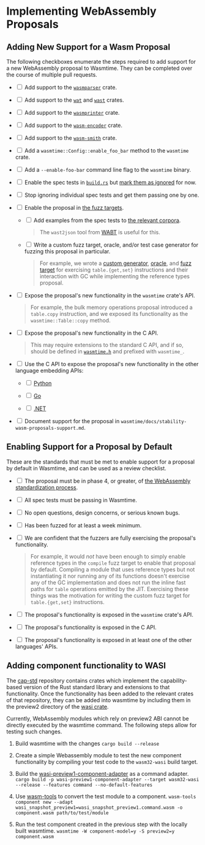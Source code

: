 # Implementing WebAssembly Proposals

## Adding New Support for a Wasm Proposal

The following checkboxes enumerate the steps required to add support for a new
WebAssembly proposal to Wasmtime. They can be completed over the course of
multiple pull requests.

* <input type="checkbox"/> Add support to the
  [`wasmparser`](https://github.com/bytecodealliance/wasm-tools/tree/main/crates/wasmparser)
  crate.

* <input type="checkbox"/> Add support to the
  [`wat`](https://github.com/bytecodealliance/wasm-tools/tree/main/crates/wat)
  and
  [`wast`](https://github.com/bytecodealliance/wasm-tools/tree/main/crates/wast)
  crates.

* <input type="checkbox"/> Add support to the
  [`wasmprinter`](https://github.com/bytecodealliance/wasm-tools/tree/main/crates/wasmprinter)
  crate.

* <input type="checkbox"/> Add support to the
  [`wasm-encoder`](https://github.com/bytecodealliance/wasm-tools/tree/main/crates/wasm-encoder)
  crate.

* <input type="checkbox"/> Add support to the
  [`wasm-smith`](https://github.com/bytecodealliance/wasm-tools/tree/main/crates/wasm-smith)
  crate.

* <input type="checkbox"/> Add a `wasmtime::Config::enable_foo_bar` method to
  the `wasmtime` crate.

* <input type="checkbox"/> Add a `--enable-foo-bar` command line flag to the
  `wasmtime` binary.

* <input type="checkbox"/> Enable the spec tests in
  [`build.rs`](https://github.com/bytecodealliance/wasmtime/blob/c7cd70fcec3eee66c9d7b5aa6fb4580d5a802218/build.rs#L41-L52)
  but [mark them as
  ignored](https://github.com/bytecodealliance/wasmtime/blob/c7cd70fcec3eee66c9d7b5aa6fb4580d5a802218/build.rs#L196)
  for now.

* <input type="checkbox"/> Stop ignoring individual spec tests and get them
  passing one by one.

* <input type="checkbox"/> Enable the proposal in [the fuzz
  targets](./contributing-fuzzing.html).

  * <input type="checkbox"/> Add examples from the spec tests to [the relevant
    corpora](https://github.com/bytecodealliance/wasmtime-libfuzzer-corpus).

    > The `wast2json` tool from [WABT] is useful for this.

  * <input type="checkbox"/> Write a custom fuzz target, oracle, and/or test
    case generator for fuzzing this proposal in particular.

    > For example, we wrote a [custom
    > generator](https://github.com/bytecodealliance/wasmtime/blob/c7cd70fcec3eee66c9d7b5aa6fb4580d5a802218/crates/fuzzing/src/generators/table_ops.rs),
    > [oracle](https://github.com/bytecodealliance/wasmtime/blob/c7cd70fcec3eee66c9d7b5aa6fb4580d5a802218/crates/fuzzing/src/oracles.rs#L417-L467),
    > and [fuzz
    > target](https://github.com/bytecodealliance/wasmtime/blob/c7cd70fcec3eee66c9d7b5aa6fb4580d5a802218/fuzz/fuzz_targets/table_ops.rs)
    > for exercising `table.{get,set}` instructions and their interaction with
    > GC while implementing the reference types proposal.

* <input type="checkbox"/> Expose the proposal's new functionality in the
  `wasmtime` crate's API.

  > For example, the bulk memory operations proposal introduced a `table.copy`
  > instruction, and we exposed its functionality as the `wasmtime::Table::copy`
  > method.

* <input type="checkbox"/> Expose the proposal's new functionality in the C API.

  > This may require extensions to the standard C API, and if so, should be
  > defined in
  > [`wasmtime.h`](https://github.com/bytecodealliance/wasmtime/blob/c7cd70fcec3eee66c9d7b5aa6fb4580d5a802218/crates/c-api/include/wasmtime.h)
  > and prefixed with `wasmtime_`.

* <input type="checkbox"/> Use the C API to expose the proposal's new
  functionality in the other language embedding APIs:

  * <input type="checkbox"/> [Python](https://github.com/bytecodealliance/wasmtime-py/)

  * <input type="checkbox"/> [Go](https://github.com/bytecodealliance/wasmtime-go/)

  * <input type="checkbox"/> [.NET](https://github.com/bytecodealliance/wasmtime-dotnet/)

* <input type="checkbox"/> Document support for the proposal in
  `wasmtime/docs/stability-wasm-proposals-support.md`.

## Enabling Support for a Proposal by Default

These are the standards that must be met to enable support for a proposal by
default in Wasmtime, and can be used as a review checklist.

* <input type="checkbox"/> The proposal must be in phase 4, or greater, of [the
  WebAssembly standardization process][phases].

* <input type="checkbox"/> All spec tests must be passing in Wasmtime.

* <input type="checkbox"/> No open questions, design concerns, or serious known
  bugs.

* <input type="checkbox"/> Has been fuzzed for at least a week minimum.

* <input type="checkbox"/> We are confident that the fuzzers are fully
  exercising the proposal's functionality.

  > For example, it would *not* have been enough to simply enable reference
  > types in the `compile` fuzz target to enable that proposal by
  > default. Compiling a module that uses reference types but not instantiating
  > it nor running any of its functions doesn't exercise any of the GC
  > implementation and does not run the inline fast paths for `table` operations
  > emitted by the JIT. Exercising these things was the motivation for writing
  > the custom fuzz target for `table.{get,set}` instructions.

* <input type="checkbox"/> The proposal's functionality is exposed in the
  `wasmtime` crate's API.

* <input type="checkbox"/> The proposal's functionality is exposed in the C API.

* <input type="checkbox"/> The proposal's functionality is exposed in at least
  one of the other languages' APIs.

[phases]: https://github.com/WebAssembly/meetings/blob/master/process/phases.md
[WABT]: https://github.com/WebAssembly/wabt/

## Adding component functionality to WASI
The [cap-std](https://github.com/bytecodealliance/cap-std) repository contains
crates which implement the capability-based version of the Rust standard library
and extensions to that functionality. Once the functionality has been added to
the relevant crates of that repository, they can be added into wasmtime by
including them in the preview2 directory of the [wasi crate](https://github.com/bytecodealliance/wasmtime/tree/main/crates/wasi). 

Currently, WebAssembly modules which rely on preview2 ABI cannot be directly
executed by the wasmtime command. The following steps allow for testing such
changes.

1. Build wasmtime with the changes `cargo build --release`

2. Create a simple Webassembly module to test the new component functionality by
compiling your test code to the `wasm32-wasi` build target.

3. Build the [wasi-preview1-component-adapter](https://github.com/bytecodealliance/wasmtime/tree/main/crates/wasi-preview1-component-adapter)
as a command adapter. `cargo build -p wasi-preview1-component-adapter --target
wasm32-wasi --release --features command --no-default-features`

4. Use [wasm-tools](https://github.com/bytecodealliance/wasm-tools) to convert
the test module to a component. `wasm-tools component new --adapt
wasi_snapshot_preview1=wasi_snapshot_preview1.command.wasm -o component.wasm
path/to/test/module`

5. Run the test component created in the previous step with the locally built
wasmtime. `wasmtime -W component-model=y -S preview2=y component.wasm`
